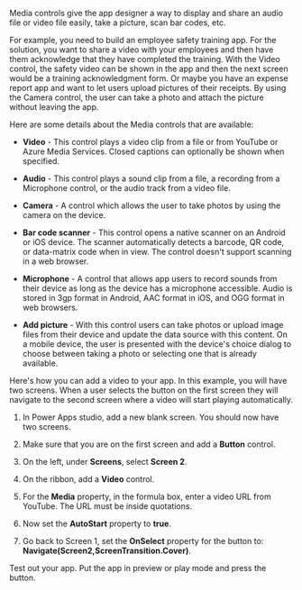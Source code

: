 Media controls give the app designer a way to display and share an audio file or video file easily, take a picture, scan bar codes, etc.

For example, you need to build an employee safety training app. For the solution, you want to share a video with your employees and then have them acknowledge that they have completed the training. With the Video control, the safety video can be shown in the app and then the next screen would be a training acknowledgment form. Or maybe you have an expense report app and want to let users upload pictures of their receipts. By using the Camera control, the user can take a photo and attach the picture without leaving the app.

Here are some details about the Media controls that are available:

-   **Video** - This control plays a video clip from a file or from
    YouTube or Azure Media Services. Closed captions can optionally be
    shown when specified.

-   **Audio** - This control plays a sound clip from a file, a
    recording from a Microphone control, or the audio track from a video
    file.

-   **Camera** - A control which allows the user to take photos by using
    the camera on the device.

-   **Bar code scanner** - This control opens a native scanner on an
    Android or iOS device. The scanner automatically detects a barcode,
    QR code, or data-matrix code when in view. The control doesn\'t
    support scanning in a web browser.

-   **Microphone** - A control that allows app users to record sounds
    from their device as long as the device has a microphone accessible.
    Audio is stored in 3gp format in Android, AAC format in iOS, and OGG
    format in web browsers.

-   **Add picture** - With this control users can take photos or upload
    image files from their device and update the data source with this
    content. On a mobile device, the user is presented with the
    device\'s choice dialog to choose between taking a photo or
    selecting one that is already available.

Here's how you can add a video to your app. In this
example, you will have two screens. When a user selects the button
on the first screen they will navigate to the second screen where a
video will start playing automatically.

1.  In Power Apps studio, add a new blank screen. You should now have two
    screens.

2.  Make sure that you are on the first screen and add a **Button** control.

3.  On the left, under **Screens**, select **Screen 2**.

4.  On the ribbon, add a **Video** control.

5.  For the **Media** property, in the formula box, enter a video URL from
    YouTube. The URL must be inside quotations.

6.  Now set the **AutoStart** property to **true**.

7.  Go back to Screen 1, set the **OnSelect** property for the button to:
    **Navigate(Screen2,ScreenTransition.Cover)**.

Test out your app. Put the app in preview or play mode and press the button.

